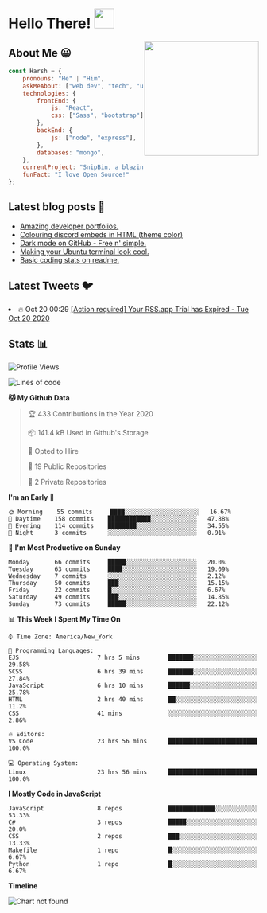 # Hello There! <img src="https://media.giphy.com/media/hvRJCLFzcasrR4ia7z/giphy.gif" width="40px"></a>

<img align='right' src="https://media.giphy.com/media/M9gbBd9nbDrOTu1Mqx/giphy.gif" width="230">


## About Me :grinning:

```javascript
const Harsh = {
    pronouns: "He" | "Him",
    askMeAbout: ["web dev", "tech", "unity"],
    technologies: {
        frontEnd: {
            js: "React",
            css: ["Sass", "bootstrap"]
        },
        backEnd: {
            js: ["node", "express"],
        },
        databases: "mongo",
    },
    currentProject: "SnipBin, a blazing fast, open source and elegant alternative to PasteBin.",
    funFact: "I love Open Source!"
};
```


## Latest blog posts :book:
<!-- BLOG-POST-LIST:START -->
- [Amazing developer portfolios.](https://dev.to/harshhhdev/amazing-developer-portfolios-1fh3)
- [Colouring discord embeds in HTML (theme color)](https://dev.to/harshhhdev/colouring-discord-embeds-in-html-theme-color-2kio)
- [Dark mode on GitHub - Free n' simple.](https://dev.to/harshhhdev/dark-mode-on-github-free-n-simple-562j)
- [Making your Ubuntu terminal look cool.](https://dev.to/harshhhdev/making-your-linux-terminal-look-cool-535n)
- [Basic coding stats on readme.](https://dev.to/harshhhdev/basic-coding-stats-on-readme-246c)
<!-- BLOG-POST-LIST:END -->

## Latest Tweets :bird:

<!-- LATEST-TWEETS:START -->
<li>🔥 Oct 20 00:29 <a href='https://rss.app'>[Action required] Your RSS.app Trial has Expired - Tue Oct 20 2020</a></li>

<!-- LATEST-TWEETS:END -->


## Stats :bar_chart:

<!--START_SECTION:waka-->
![Profile Views](http://img.shields.io/badge/Profile%20Views-20-blue)

![Lines of code](https://img.shields.io/badge/From%20Hello%20World%20I%27ve%20Written-3.3%20million%20lines%20of%20code-blue)

**🐱 My Github Data** 

> 🏆 433 Contributions in the Year 2020
 > 
> 📦 141.4 kB Used in Github's Storage 
 > 
> 💼 Opted to Hire
 > 
> 📜 19 Public Repositories
 > 
> 🔑 2 Private Repositories 

**I'm an Early 🐤** 

```text
🌞 Morning    55 commits     ████░░░░░░░░░░░░░░░░░░░░░   16.67% 
🌆 Daytime    158 commits    ████████████░░░░░░░░░░░░░   47.88% 
🌃 Evening    114 commits    ████████░░░░░░░░░░░░░░░░░   34.55% 
🌙 Night      3 commits      ░░░░░░░░░░░░░░░░░░░░░░░░░   0.91%

```
📅 **I'm Most Productive on Sunday** 

```text
Monday       66 commits     █████░░░░░░░░░░░░░░░░░░░░   20.0% 
Tuesday      63 commits     ████░░░░░░░░░░░░░░░░░░░░░   19.09% 
Wednesday    7 commits      ░░░░░░░░░░░░░░░░░░░░░░░░░   2.12% 
Thursday     50 commits     ███░░░░░░░░░░░░░░░░░░░░░░   15.15% 
Friday       22 commits     █░░░░░░░░░░░░░░░░░░░░░░░░   6.67% 
Saturday     49 commits     ███░░░░░░░░░░░░░░░░░░░░░░   14.85% 
Sunday       73 commits     █████░░░░░░░░░░░░░░░░░░░░   22.12%

```


📊 **This Week I Spent My Time On** 

```text
⌚︎ Time Zone: America/New_York

💬 Programming Languages: 
EJS                      7 hrs 5 mins        ███████░░░░░░░░░░░░░░░░░░   29.58% 
SCSS                     6 hrs 39 mins       ███████░░░░░░░░░░░░░░░░░░   27.84% 
JavaScript               6 hrs 10 mins       ██████░░░░░░░░░░░░░░░░░░░   25.78% 
HTML                     2 hrs 40 mins       ██░░░░░░░░░░░░░░░░░░░░░░░   11.2% 
CSS                      41 mins             ░░░░░░░░░░░░░░░░░░░░░░░░░   2.86%

🔥 Editors: 
VS Code                  23 hrs 56 mins      █████████████████████████   100.0%

💻 Operating System: 
Linux                    23 hrs 56 mins      █████████████████████████   100.0%

```

**I Mostly Code in JavaScript** 

```text
JavaScript               8 repos             █████████████░░░░░░░░░░░░   53.33% 
C#                       3 repos             █████░░░░░░░░░░░░░░░░░░░░   20.0% 
CSS                      2 repos             ███░░░░░░░░░░░░░░░░░░░░░░   13.33% 
Makefile                 1 repo              █░░░░░░░░░░░░░░░░░░░░░░░░   6.67% 
Python                   1 repo              █░░░░░░░░░░░░░░░░░░░░░░░░   6.67%

```


**Timeline**

![Chart not found](https://github.com/harshhhdev/harshhhdev/blob/master/charts/bar_graph.png) 


<!--END_SECTION:waka-->
